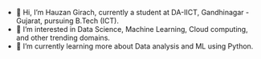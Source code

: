 - 👋 Hi, I’m Hauzan Girach, currently a student at DA-IICT, Gandhinagar - Gujarat, pursuing B.Tech (ICT).
- 👀 I’m interested in Data Science, Machine Learning, Cloud computing, and other trending domains.
- 🌱 I’m currently learning more about Data analysis and ML using Python.
<!---
Hauzan-01/Hauzan-01 is a ✨ special ✨ repository because its `README.md` (this file) appears on your GitHub profile.
You can click the Preview link to take a look at your changes.
--->
